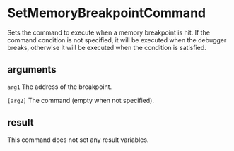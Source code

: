 # SetMemoryBreakpointCommand

Sets the command to execute when a memory breakpoint is hit. If the command condition is not specified, it will be executed when the debugger breaks, otherwise it will be executed when the condition is satisfied.

## arguments

`arg1` The address of the breakpoint.

`[arg2]` The command (empty when not specified).

## result

This command does not set any result variables.
